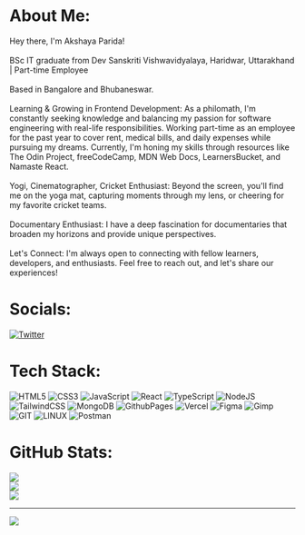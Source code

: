 #  About Me:
 Hey there, I'm Akshaya Parida!<br><br>BSc IT graduate from Dev Sanskriti Vishwavidyalaya, Haridwar, Uttarakhand | Part-time Employee<br><br>Based in Bangalore and Bhubaneswar.<br><br>Learning & Growing in Frontend Development: As a philomath, I'm constantly seeking knowledge and balancing my passion for software engineering with real-life responsibilities. Working part-time as an employee for the past year to cover rent, medical bills, and daily expenses while pursuing my dreams. Currently, I'm honing my skills through resources like The Odin Project, freeCodeCamp, MDN Web Docs, LearnersBucket, and Namaste React.<br><br>Yogi, Cinematographer, Cricket Enthusiast: Beyond the screen, you'll find me on the yoga mat, capturing moments through my lens, or cheering for my favorite cricket teams.<br><br>Documentary Enthusiast: I have a deep fascination for documentaries that broaden my horizons and provide unique perspectives.<br><br>Let's Connect: I'm always open to connecting with fellow learners, developers, and enthusiasts. Feel free to reach out, and let's share our experiences! 

# Socials:

[![Twitter](https://img.shields.io/badge/Twitter-%231DA1F2.svg?logo=Twitter&logoColor=white)](https://twitter.com/akshaya_parida_)

# Tech Stack:

![HTML5](https://img.shields.io/badge/html5-%23E34F26.svg?style=for-the-badge&logo=html5&logoColor=white) ![CSS3](https://img.shields.io/badge/css3-%231572B6.svg?style=for-the-badge&logo=css3&logoColor=white)
![JavaScript](https://img.shields.io/badge/javascript-%23323330.svg?style=for-the-badge&logo=javascript&logoColor=%23F7DF1E) ![React](https://img.shields.io/badge/react-%2320232a.svg?style=for-the-badge&logo=react&logoColor=%2361DAFB) ![TypeScript](https://img.shields.io/badge/typescript-%23007ACC.svg?style=for-the-badge&logo=typescript&logoColor=white) ![NodeJS](https://img.shields.io/badge/node.js-6DA55F?style=for-the-badge&logo=node.js&logoColor=white) ![TailwindCSS](https://img.shields.io/badge/tailwindcss-%2338B2AC.svg?style=for-the-badge&logo=tailwind-css&logoColor=white) ![MongoDB](https://img.shields.io/badge/MongoDB-%234ea94b.svg?style=for-the-badge&logo=mongodb&logoColor=white) ![GithubPages](https://img.shields.io/badge/github%20pages-121013?style=for-the-badge&logo=github&logoColor=white) ![Vercel](https://img.shields.io/badge/vercel-%23000000.svg?style=for-the-badge&logo=vercel&logoColor=white) ![Figma](https://img.shields.io/badge/figma-%23F24E1E.svg?style=for-the-badge&logo=figma&logoColor=white) ![Gimp](https://img.shields.io/badge/Gimp-657D8B?style=for-the-badge&logo=gimp&logoColor=FFFFFF) ![GIT](https://img.shields.io/badge/Git-fc6d26?style=for-the-badge&logo=git&logoColor=white) ![LINUX](https://img.shields.io/badge/Linux-FCC624?style=for-the-badge&logo=linux&logoColor=black) ![Postman](https://img.shields.io/badge/Postman-FF6C37?style=for-the-badge&logo=postman&logoColor=white)

# GitHub Stats:

![](https://github-readme-stats.vercel.app/api?username=akshayaparida&theme=dark&hide_border=false&include_all_commits=false&count_private=false)<br/>
![](https://github-readme-streak-stats.herokuapp.com/?user=akshayaparida&theme=dark&hide_border=false)<br/>
![](https://github-readme-stats.vercel.app/api/top-langs/?username=akshayaparida&theme=dark&hide_border=false&include_all_commits=false&count_private=false&layout=compact)

---

[![](https://visitcount.itsvg.in/api?id=akshayaparida&icon=0&color=0)](https://visitcount.itsvg.in)

<!-- Proudly created with GPRM ( https://gprm.itsvg.in ) -->
